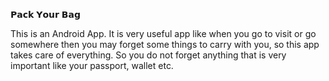 𝗣𝗮𝗰𝗸 𝗬𝗼𝘂𝗿 𝗕𝗮𝗴

This is an Android App. It is very useful app like when you go to visit or go somewhere then you may forget some things to carry with you, so this app takes care of everything. So you do not forget anything that is very important like your passport, wallet etc.
